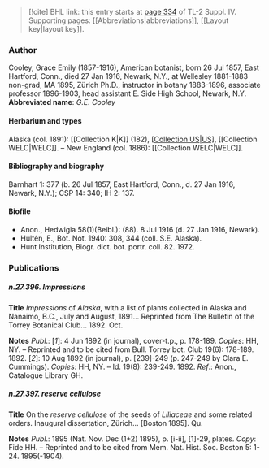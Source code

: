 > [!cite] BHL link: this entry starts at [page 334](https://www.biodiversitylibrary.org/page/33266011) of TL-2 Suppl. IV.
> Supporting pages: [[Abbreviations|abbreviations]], [[Layout key|layout key]].

### Author

Cooley, Grace Emily (1857-1916), American botanist, born 26 Jul 1857, East Hartford, Conn., died 27 Jan 1916, Newark, N.Y., at Wellesley 1881-1883 non-grad, MA 1895, Zürich Ph.D., instructor in botany 1883-1896, associate professor 1896-1903, head assistant E. Side High School, Newark, N.Y. 
**Abbreviated name**: *G.E. Cooley*

#### Herbarium and types

Alaska (col. 1891): [[Collection K|K]] (182), [[Collection US|US]](orig.), [[Collection WELC|WELC]]. – New England (col. 1886): [[Collection WELC|WELC]].

#### Bibliography and biography

Barnhart 1: 377 (b. 26 Jul 1857, East Hartford, Conn., d. 27 Jan 1916, Newark, N.Y.); CSP 14: 340; IH 2: 137.

#### Biofile

- Anon., Hedwigia 58(1)(Beibl.): (88). 8 Jul 1916 (d. 27 Jan 1916, Newark).
- Hultén, E., Bot. Not. 1940: 308, 344 (coll. S.E. Alaska).
- Hunt Institution, Biogr. dict. bot. portr. coll. 82. 1972.

### Publications

##### n.27.396. Impressions

**Title**
*Impressions* of *Alaska*, with a list of plants collected in Alaska and Nanaimo, B.C., July and August, 1891... Reprinted from The Bulletin of the Torrey Botanical Club... 1892. Oct.

**Notes**
*Publ*.: \[*1*\]: 4 Jun 1892 (in journal), cover-t.p., p. 178-189. *Copies*: HH, NY. – Reprinted and to be cited from Bull. Torrey bot. Club 19(6): 178-189. 1892.
\[*2*\]: 10 Aug 1892 (in journal), p. \[239\]-249 (p. 247-249 by Clara E. Cummings). *Copies*: HH, NY. – Id. 19(8): 239-249. 1892.
*Ref*.: Anon., Catalogue Library GH.

##### n.27.397. reserve cellulose

**Title**
On the *reserve cellulose* of the seeds of *Liliaceae* and some related orders. Inaugural dissertation, Zürich... \[Boston 1895\]. Qu.

**Notes**
*Publ*.: 1895 (Nat. Nov. Dec (1+2) 1895), p. \[i-ii\], \[1\]-29, plates. *Copy*: Fide HH. – Reprinted and to be cited from Mem. Nat. Hist. Soc. Boston 5: 1-24. 1895(-1904).

